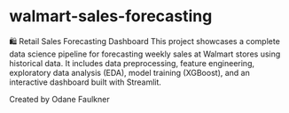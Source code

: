 # walmart-sales-forecasting
🛍️ Retail Sales Forecasting Dashboard
This project showcases a complete data science pipeline for forecasting weekly sales at Walmart stores using historical data. It includes data preprocessing, feature engineering, exploratory data analysis (EDA), model training (XGBoost), and an interactive dashboard built with Streamlit.

Created by Odane Faulkner
